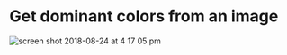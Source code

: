 # Get dominant colors from an image

![screen shot 2018-08-24 at 4 17 05 pm](https://user-images.githubusercontent.com/7065401/44603539-692ac880-a7b9-11e8-8bf0-3b6c71b775df.png)
